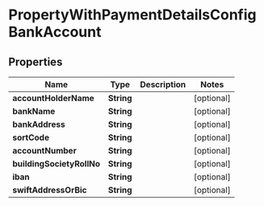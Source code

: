 

# PropertyWithPaymentDetailsConfigBankAccount


## Properties

| Name | Type | Description | Notes |
|------------ | ------------- | ------------- | -------------|
|**accountHolderName** | **String** |  |  [optional] |
|**bankName** | **String** |  |  [optional] |
|**bankAddress** | **String** |  |  [optional] |
|**sortCode** | **String** |  |  [optional] |
|**accountNumber** | **String** |  |  [optional] |
|**buildingSocietyRollNo** | **String** |  |  [optional] |
|**iban** | **String** |  |  [optional] |
|**swiftAddressOrBic** | **String** |  |  [optional] |



